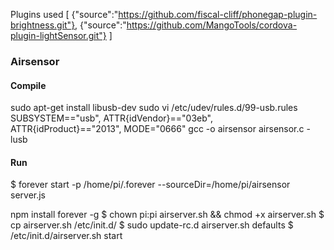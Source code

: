 Plugins used
[
  {"source":"https://github.com/fiscal-cliff/phonegap-plugin-brightness.git"},
  {"source":"https://github.com/MangoTools/cordova-plugin-lightSensor.git"}
]


### Airsensor
#### Compile
sudo apt-get install libusb-dev
sudo vi /etc/udev/rules.d/99-usb.rules
SUBSYSTEM=="usb", ATTR{idVendor}=="03eb", ATTR{idProduct}=="2013", MODE="0666"
gcc -o airsensor airsensor.c -lusb

#### Run
$ forever start -p /home/pi/.forever --sourceDir=/home/pi/airsensor server.js


npm install forever -g
$ chown pi:pi airserver.sh && chmod +x airserver.sh
$ cp airserver.sh /etc/init.d/
$ sudo update-rc.d airserver.sh defaults
$ /etc/init.d/airserver.sh start
